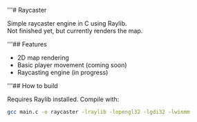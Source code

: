 '''# Raycaster

Simple raycaster engine in C using Raylib.  
Not finished yet, but currently renders the map.

'''## Features

- 2D map rendering
- Basic player movement (coming soon)
- Raycasting engine (in progress)

'''## How to build

Requires Raylib installed. Compile with:

```bash
gcc main.c -o raycaster -lraylib -lopengl32 -lgdi32 -lwinmm
